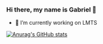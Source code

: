 ### Hi there, my name is Gabriel 👋

- 🔭 I’m currently working on LMTS

[![Anurag's GitHub stats](https://github-readme-stats.vercel.app/api?username=Bielmelo6&count_private=true)](https://github.com/anuraghazra/github-readme-stats)

